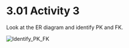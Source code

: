 # 3.01 Activity 3

Look at the ER diagram and identify PK and FK.

![Identify_PK_FK](https://education-team-2020.s3-eu-west-1.amazonaws.com/data-analytics/3.1-identify_PK_FK.png)

